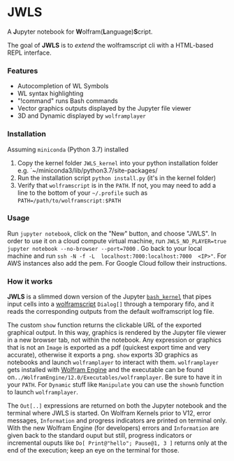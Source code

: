 # JWLS

A **J**upyter notebook for **W**olfram(**L**anguage)**S**cript.

The goal of **JWLS** is to *extend* the wolframscript cli with a HTML-based REPL interface.


### Features

* Autocompletion of WL Symbols
* WL syntax highlighting
* "!command" runs Bash commands
* Vector graphics outputs displayed by the Jupyter file viewer
* 3D and Dynamic displayed by `wolframplayer`

### Installation

Assuming `miniconda` (Python 3.7) installed

1. Copy the kernel folder `JWLS_kernel` into your python installation folder e.g. `~/miniconda3/lib/python3.7/site-packages/ 
2. Run the installation script  `python install.py` (it's in the kernel folder)
3. Verify that `wolframscript` is in the `PATH`.  If not, you may need to add a line to the bottom of your `~/.profile` such as `PATH=/path/to/wolframscript:$PATH`

### Usage

Run `jupyter notebook`, click on the "New" button, and choose "JWLS".
In order to use it on a cloud compute virtual machine, run `JWLS_NO_PLAYER=true jupyter notebook --no-browser --port=7000` . Go back to your local machine and run `ssh -N -f -L  localhost:7000:localhost:7000  <IP>"`.
For AWS instances also add the pem. For Google Cloud follow their instructions. 


### How it works

**JWLS** is a slimmed down version of the Jupyter [`bash_kernel`](https://github.com/takluyver/bash_kernel) 
that pipes input cells into a [wolframscript](https://www.wolfram.com/wolframscript/) `Dialog[]` 
through a temporary fifo, and it reads the corresponding outputs from
the default wolframscript log file. 

The custom `show` function returns the clickable URL of the exported graphical output. In this way, graphics is rendered by the Jupyter file viewer in a new browser tab, not within the notebook.
Any expression or graphics that is not an `Image` is exported as a pdf (quickest export time and very accurate), otherwise it exports a png. 
`show` exports 3D graphics as notebooks and launch `wolframplayer` to interact with them. `wolframplayer` gets installed with [Wolfram Engine](https://www.wolfram.com/engine/) and the executable can be found on`../WolframEngine/12.0/Executables/wolframplayer`. Be sure to have it in your `PATH`.  For `Dynamic` stuff like `Manipulate` you can use the `shownb` function to launch `wolframplayer`.

The `Out[..]` expressions are returned on both the Jupyter notebook and the terminal where JWLS is started.
On Wolfram Kernels prior to V12,  error messages, `Information` and progress indicators are printed on terminal only.
With the new Wolfram Engine (for developers) errors and `Information` are given back to the standard ouput but still, progress indicators or incremental ouputs like `Do[ Print@"hello"; Pause@1, 3 ]` returns only at the end of the execution; keep an eye on the terminal for those. 
